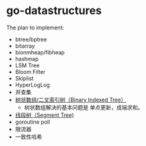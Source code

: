 # go-datastructures

The plan to implement:

* btree/bptree
* bitarray
* bionmheap/fibheap
* hashmap
* LSM Tree
* Bloom Filter
* Skiplist
* HyperLogLog
* 并查集
* [树状数组/二叉索引树（Binary Indexed Tree）](https://www.lizhechen.com/2017/02/21/%E6%95%B0%E6%8D%AE%E7%BB%93%E6%9E%84%E2%80%94%E2%80%94%E6%A0%91%E7%8A%B6%E6%95%B0%E7%BB%84%20Binary%20Indexed%20Tree/)
    - 树状数组解决的基本问题是 单点更新，成端求和。
* [线段树（Segment Tree)](https://www.geeksforgeeks.org/segment-tree-set-1-sum-of-given-range/)
* goroutine poll
* 限流器
* 一致性哈希
 